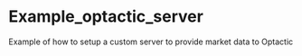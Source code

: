 # Example_optactic_server
Example of how to setup a custom server to provide market data to Optactic
